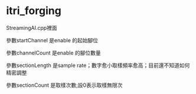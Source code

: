 # itri_forging

StreamingAI.cpp裡面

參數startChannel 是enable 的起始腳位

參數channelCount 是enable 的腳位數量

參數sectionLength 是sample rate；數字愈小取樣頻率愈高；目前還不知道如何精密調整

參數sectionCount 是取樣次數;設0表示取樣無限次
